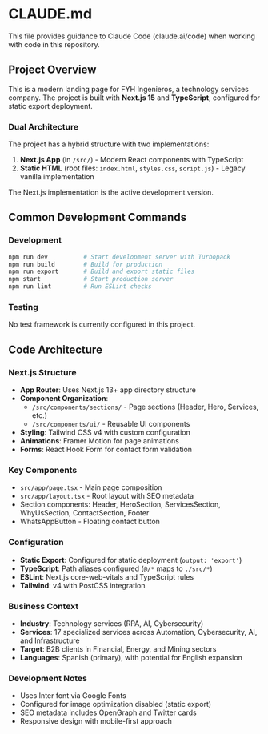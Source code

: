 # CLAUDE.md

This file provides guidance to Claude Code (claude.ai/code) when working with code in this repository.

## Project Overview

This is a modern landing page for FYH Ingenieros, a technology services company. The project is built with **Next.js 15** and **TypeScript**, configured for static export deployment.

### Dual Architecture

The project has a hybrid structure with two implementations:
1. **Next.js App** (in `/src/`) - Modern React components with TypeScript
2. **Static HTML** (root files: `index.html`, `styles.css`, `script.js`) - Legacy vanilla implementation

The Next.js implementation is the active development version.

## Common Development Commands

### Development
```bash
npm run dev          # Start development server with Turbopack
npm run build        # Build for production
npm run export       # Build and export static files
npm start            # Start production server
npm run lint         # Run ESLint checks
```

### Testing
No test framework is currently configured in this project.

## Code Architecture

### Next.js Structure
- **App Router**: Uses Next.js 13+ app directory structure
- **Component Organization**: 
  - `/src/components/sections/` - Page sections (Header, Hero, Services, etc.)
  - `/src/components/ui/` - Reusable UI components
- **Styling**: Tailwind CSS v4 with custom configuration
- **Animations**: Framer Motion for page animations
- **Forms**: React Hook Form for contact form validation

### Key Components
- `src/app/page.tsx` - Main page composition
- `src/app/layout.tsx` - Root layout with SEO metadata
- Section components: Header, HeroSection, ServicesSection, WhyUsSection, ContactSection, Footer
- WhatsAppButton - Floating contact button

### Configuration
- **Static Export**: Configured for static deployment (`output: 'export'`)
- **TypeScript**: Path aliases configured (`@/*` maps to `./src/*`)
- **ESLint**: Next.js core-web-vitals and TypeScript rules
- **Tailwind**: v4 with PostCSS integration

### Business Context
- **Industry**: Technology services (RPA, AI, Cybersecurity)
- **Services**: 17 specialized services across Automation, Cybersecurity, AI, and Infrastructure
- **Target**: B2B clients in Financial, Energy, and Mining sectors
- **Languages**: Spanish (primary), with potential for English expansion

### Development Notes
- Uses Inter font via Google Fonts
- Configured for image optimization disabled (static export)
- SEO metadata includes OpenGraph and Twitter cards
- Responsive design with mobile-first approach
